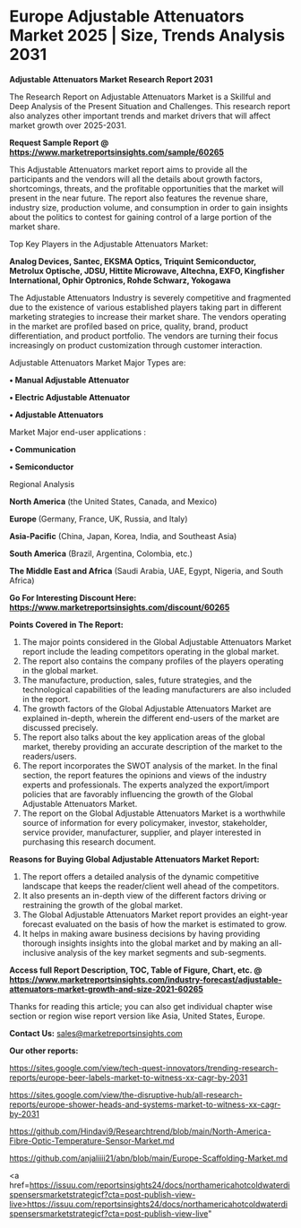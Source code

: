 # Europe Adjustable Attenuators Market 2025 | Size, Trends Analysis 2031

<strong>Adjustable Attenuators Market Research Report 2031</strong>

The Research Report on Adjustable Attenuators Market is a Skillful and Deep Analysis of the Present Situation and Challenges. This research report also analyzes other important trends and market drivers that will affect market growth over 2025-2031.

<strong>Request Sample Report @ <a href=https://www.marketreportsinsights.com/sample/60265>https://www.marketreportsinsights.com/sample/60265</a></strong>

This Adjustable Attenuators market report aims to provide all the participants and the vendors will all the details about growth factors, shortcomings, threats, and the profitable opportunities that the market will present in the near future. The report also features the revenue share, industry size, production volume, and consumption in order to gain insights about the politics to contest for gaining control of a large portion of the market share.

Top Key Players in the Adjustable Attenuators Market:

<strong>Analog Devices, Santec, EKSMA Optics, Triquint Semiconductor, Metrolux Optische, JDSU, Hittite Microwave, Altechna, EXFO, Kingfisher International, Ophir Optronics, Rohde Schwarz, Yokogawa</strong>

The Adjustable Attenuators Industry is severely competitive and fragmented due to the existence of various established players taking part in different marketing strategies to increase their market share. The vendors operating in the market are profiled based on price, quality, brand, product differentiation, and product portfolio. The vendors are turning their focus increasingly on product customization through customer interaction.

Adjustable Attenuators Market Major Types are:

<strong>• Manual Adjustable Attenuator

• Electric Adjustable Attenuator

• Adjustable Attenuators</strong>

Market Major end-user applications :

<strong>• Communication

• Semiconductor</strong>

Regional Analysis

</u><strong><b>North America</b></strong> (the United States, Canada, and Mexico)

<strong><b>Europe </b></strong>(Germany, France, UK, Russia, and Italy)

<strong><b>Asia-Pacific</b></strong> (China, Japan, Korea, India, and Southeast Asia)

<strong><b>South America</b></strong> (Brazil, Argentina, Colombia, etc.)

<strong><b>The Middle East and Africa</b></strong> (Saudi Arabia, UAE, Egypt, Nigeria, and South Africa)

<strong>Go For Interesting Discount Here: <a href=https://www.marketreportsinsights.com/discount/60265>https://www.marketreportsinsights.com/discount/60265</a></strong>

<strong>Points Covered in The Report:</strong>
<ol>
  <li>The major points considered in the Global Adjustable Attenuators Market report include the leading competitors operating in the global market.</li>
  <li>The report also contains the company profiles of the players operating in the global market.</li>
  <li>The manufacture, production, sales, future strategies, and the technological capabilities of the leading manufacturers are also included in the report.</li>
  <li>The growth factors of the Global Adjustable Attenuators Market are explained in-depth, wherein the different end-users of the market are discussed precisely.</li>
  <li>The report also talks about the key application areas of the global market, thereby providing an accurate description of the market to the readers/users.</li>
  <li>The report incorporates the SWOT analysis of the market. In the final section, the report features the opinions and views of the industry experts and professionals. The experts analyzed the export/import policies that are favorably influencing the growth of the Global Adjustable Attenuators Market.</li>
  <li>The report on the Global Adjustable Attenuators Market is a worthwhile source of information for every policymaker, investor, stakeholder, service provider, manufacturer, supplier, and player interested in purchasing this research document.</li>
</ol>
<strong>Reasons for Buying Global Adjustable Attenuators Market Report:</strong>

<ol>
  <li>The report offers a detailed analysis of the dynamic competitive landscape that keeps the reader/client well ahead of the competitors.</li>
  <li>It also presents an in-depth view of the different factors driving or restraining the growth of the global market.</li>
  <li>The Global Adjustable Attenuators Market report provides an eight-year forecast evaluated on the basis of how the market is estimated to grow.</li>
  <li>It helps in making aware business decisions by having providing thorough insights insights into the global market and by making an all-inclusive analysis of the key market segments and sub-segments.</li>
</ol>
<strong>Access full Report Description, TOC, Table of Figure, Chart, etc. @ <a href=https://www.marketreportsinsights.com/industry-forecast/adjustable-attenuators-market-growth-and-size-2021-60265>https://www.marketreportsinsights.com/industry-forecast/adjustable-attenuators-market-growth-and-size-2021-60265</a></strong>


Thanks for reading this article; you can also get individual chapter wise section or region wise report version like Asia, United States, Europe.

<strong>Contact Us:</strong>
sales@marketreportsinsights.com

<strong>Our other reports:</strong>

<a href=https://sites.google.com/view/tech-quest-innovators/trending-research-reports/europe-beer-labels-market-to-witness-xx-cagr-by-2031>https://sites.google.com/view/tech-quest-innovators/trending-research-reports/europe-beer-labels-market-to-witness-xx-cagr-by-2031</a>

<a href=https://sites.google.com/view/the-disruptive-hub/all-research-reports/europe-shower-heads-and-systems-market-to-witness-xx-cagr-by-2031>https://sites.google.com/view/the-disruptive-hub/all-research-reports/europe-shower-heads-and-systems-market-to-witness-xx-cagr-by-2031</a>

<a href=https://github.com/Hindavi9/Researchtrend/blob/main/North-America-Fibre-Optic-Temperature-Sensor-Market.md>https://github.com/Hindavi9/Researchtrend/blob/main/North-America-Fibre-Optic-Temperature-Sensor-Market.md</a>

<a href=https://github.com/anjaliiii21/abn/blob/main/Europe-Scaffolding-Market.md>https://github.com/anjaliiii21/abn/blob/main/Europe-Scaffolding-Market.md</a>

<a href=https://issuu.com/reportsinsights24/docs/northamericahotcoldwaterdispensersmarketstrategicf?cta=post-publish-view-live>https://issuu.com/reportsinsights24/docs/northamericahotcoldwaterdispensersmarketstrategicf?cta=post-publish-view-live</a>"
